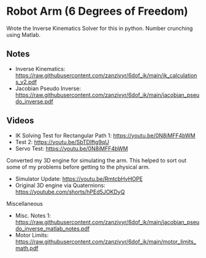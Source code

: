 # Robot Arm (6 Degrees of Freedom)

Wrote the Inverse Kinematics Solver for this in python. Number crunching using Matlab.
## Notes
 - Inverse Kinematics: https://raw.githubusercontent.com/zanzivyr/6dof_ik/main/ik_calculations_v2.pdf
 - Jacobian Pseudo Inverse: https://raw.githubusercontent.com/zanzivyr/6dof_ik/main/jacobian_pseudo_inverse.pdf
## Videos
 - IK Solving Test for Rectangular Path 1: https://youtu.be/0N8iMFF4bWM
 - Test 2: https://youtu.be/SbTDIftg9qU
 - Servo Test: https://youtu.be/0N8iMFF4bWM

Converted my 3D engine for simulating the arm. This helped to sort out some of my problems before getting to the physical arm.
- Simulator Update: https://youtu.be/RmtcbHyHOPE
- Original 3D engine via Quaternions: https://youtube.com/shorts/hPEd5JOKDyQ

Miscellaneous
- Misc. Notes 1: https://raw.githubusercontent.com/zanzivyr/6dof_ik/main/jacobian_pseudo_inverse_matlab_notes.pdf
- Motor Limits: https://raw.githubusercontent.com/zanzivyr/6dof_ik/main/motor_limits_math.pdf
